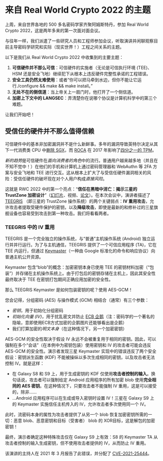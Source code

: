# 来自 Real World Crypto 2022 的主题

上周，来自世界各地的 500 多名密码学家齐聚阿姆斯特丹，参加 Real World Crypto 2022，这是两年多来的第一次面对面会议。

与往年一样，我们派遣了一些研究人员和工程师参加会议，听取演讲并闲聊观察目前主导密码学研究和实际（现实世界！）工程之间关系的主题。

以下是我们从 Real World Crypto 2022 中收集到的主要主题：

1. **可信硬件并不那么可信**：可信硬件的实施者（无论是可信执行环境 (TEE)、HSM 还是安全飞地）继续犯下从根本上违反硬件完整性承诺的工程错误。
2. **安全工具仍然太难使用**：或者“你可以把马牵到水边，但你不能让它运行./configure && make && make install。”
3. **无处不在的侧信道**：当上帝关上一扇门时，他打开了一个侧信道。
4. **加密上下文中的 LANGSEC**：弄清楚你在说哪个协议是计算机科学中的第三个难题。

让我们开始吧！

## 受信任的硬件并不那么值得信赖

可信硬件中的基本非加密漏洞并不是什么新鲜事。多年的漏洞导致英特尔决定从其下一代消费类 CPU 中[删除 SGX](https://www.bleepingcomputer.com/news/security/new-intel-chips-wont-play-blu-ray-disks-due-to-sgx-deprecation/)，而 [ROCA](https://www.cve.org/CVERecord?id=CVE-2017-15361) 在 2017 年影响了[四分之一的 TPM](https://www.theregister.com/2017/10/16/roca_crypto_vuln_infineon_chips/)。

*新的趋势*是可信硬件在*面向消费者的角色*中的流行。普通用户越来越多地（并且在不知不觉中！）在他们的手机和计算机上通过密码管理器和 WebAuthn 等 2FA 方案与安全飞地和 TEE 进行交互。这从根本上扩大了与受信任硬件漏洞相关的风险：受信任硬件的破坏现在对个人用户构成*直接风险*。

这就是 RWC 2022 中的第一个亮点：“**信任在黑暗中消亡：揭示三星的 TrustZone 加密设计**”（[幻灯片](https://iacr.org/submit/files/slides/2022/rwc/rwc2022/58/slides.pdf)、视频、[论文](https://eprint.iacr.org/2022/208.pdf)）。在本次会议中，演讲者描述了 [TEEGRIS](https://developer.samsung.com/teegris/overview.html) （即三星的 TrustZone 操作系统）的两个关键弱点：**IV 重用攻击**，允许攻击者提取受硬件保护的密钥，以及**降级攻击**，即使是最新的和修补过的三星旗舰设备也容易受到攻击到第一种攻击。我们将看看两者。

### TEEGRIS 中的 IV 重用

TEEGRIS 是一个完全独立的操作系统，与“普通”主机操作系统 (Android) 独立运行并并行运行。为了与主机通信，TEEGRIS 提供了一个可信应用程序 (TA)，它在 TEE 内运行，但通过 [Keymaster](https://source.android.com/security/keystore/implementer-ref)（一种由 Google 标准化的命令和响应协议）向普通主机公开资源。

Keymaster 包含“blob”的概念：加密密钥本身已使用 TEE 的密钥材料加密（“包装”）并存储在主机操作系统上。由于打包后的密钥存储在主机上，因此其安全性最终取决于 TEE 在密钥打包期间正确应用加密的安全性。

那么 TEEGRIS Keymaster 是如何包装密钥的呢？使用 AES-GCM！

您会记得，分组密码 (AES) 与操作模式 (GCM) 相结合（通常）有三个参数：

* *密钥*，用于初始化分组密码
* *初始化向量 (IV)*，用于扰乱密文并防止 [ECB 企鹅](https://words.filippo.io/the-ecb-penguin/)（注：密码学的一个著名的隐喻，意即使用ECB方式加密的企鹅图片还能够看出是企鹅）
* 我们打算加密的*明文本身*（在这种情况下，另一个加密密钥）

AES-GCM 的安全性取决于假设 IV 永远不会被重复用于相同的密钥。因此，可以强制在多个“会话”（在本例中为密钥包装）使用密钥和 IV 的攻击者可能会违反 AES-GCM 的安全性。演示者发现三星 Keymaster 实现中的错误违反了两个安全假设：密钥派生函数 (KDF) 不能被操纵以多次生成相同的密钥，以及攻击者无法控制 IV。就是这样：

* 在 Galaxy S8 和 S9 上，用于生成密钥的 KDF 仅使用**攻击者控制的输入**。换句话说，攻击者可以强制给定 Android 应用程序的所有加密 blob 使用**完全相同的 AES 密钥**。在这种情况下，只要攻击者不能强制 IV 重用，这是可以接受的，除非……
* …Android 应用程序可以在生成或导入密钥时设置 IV！三星在 Galaxy S9 上的 Keymaster 实施信任主机传入的 IV，允许攻击者多次使用同一个 IV。

此时，流密码本身的属性为攻击者提供了从另一个 blob 恢复加密密钥所需的一切：恶意 blob、恶意密钥和目标（受害者） blob 的 XOR目标，这是解包的加密密钥！

最终，演示者确定这种特殊攻击仅在 Galaxy S9 上有效：S8 的 Keymaster TA 从攻击者控制的输入生成密钥，但不使用攻击者提供的 IV，从而防止 IV 重用。

该演讲的主持人在 2021 年 3 月报告了此错误，并分配了 [CVE-2021-25444](https://cve.mitre.org/cgi-bin/cvename.cgi?name=CVE-2021-25444)。

